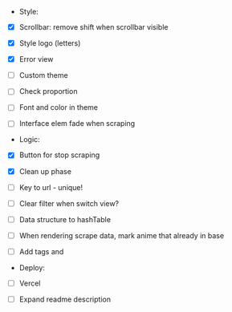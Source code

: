 
* Style:
- [x] Scrollbar: remove shift when scrollbar visible
- [x] Style logo (letters)
- [x] Error view 
- [ ] Custom theme
- [ ] Check proportion
- [ ] Font and color in theme
- [ ] Interface elem fade when scraping



* Logic:
- [x] Button for stop scraping
- [x] Clean up phase
- [ ] Key to url - unique!
- [ ] Clear filter when switch view?
- [ ] Data structure to hashTable
- [ ] When rendering scrape data, mark anime that already in base
- [ ] Add tags and 


* Deploy:
- [ ] Vercel 
- [ ] Expand readme description 



